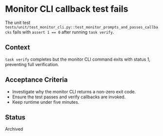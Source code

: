 # Monitor CLI callback test fails

The unit test `tests/unit/test_monitor_cli.py::test_monitor_prompts_and_passes_callbacks` fails with `assert 1 == 0` after running `task verify`.

## Context
`task verify` completes but the monitor CLI command exits with status 1, preventing full verification.

## Acceptance Criteria
- Investigate why the monitor CLI returns a non-zero exit code.
- Ensure the test passes and verify callbacks are invoked.
- Keep runtime under five minutes.

## Status
Archived


